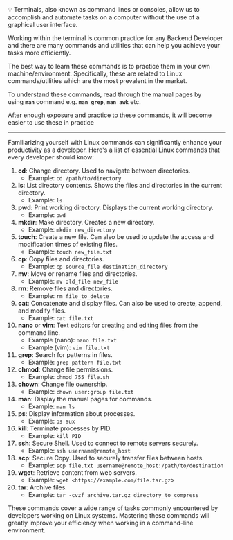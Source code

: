 <aside>
💡 Terminals, also known as command lines or consoles, allow us to accomplish and automate tasks on a computer without the use of a graphical user interface.

</aside>

Working within the terminal is common practice for any Backend Developer and there are many commands and utilities that can help you achieve your tasks more efficiently.

The best way to learn these commands is to practice them in your own machine/environment. Specifically, these are related to Linux commands/utilities which are the most prevalent in the market.

To understand these commands, read through the manual pages by using **`man`** command e.g. **`man grep`**, **`man awk`** etc.

After enough exposure and practice to these commands, it will become easier to use these in practice

---

Familiarizing yourself with Linux commands can significantly enhance your productivity as a developer. Here's a list of essential Linux commands that every developer should know:

1. **cd**: Change directory. Used to navigate between directories.
    - Example: `cd /path/to/directory`
2. **ls**: List directory contents. Shows the files and directories in the current directory.
    - Example: `ls`
3. **pwd**: Print working directory. Displays the current working directory.
    - Example: `pwd`
4. **mkdir**: Make directory. Creates a new directory.
    - Example: `mkdir new_directory`
5. **touch**: Create a new file. Can also be used to update the access and modification times of existing files.
    - Example: `touch new_file.txt`
6. **cp**: Copy files and directories.
    - Example: `cp source_file destination_directory`
7. **mv**: Move or rename files and directories.
    - Example: `mv old_file new_file`
8. **rm**: Remove files and directories.
    - Example: `rm file_to_delete`
9. **cat**: Concatenate and display files. Can also be used to create, append, and modify files.
    - Example: `cat file.txt`
10. **nano** or **vim**: Text editors for creating and editing files from the command line.
    - Example (nano): `nano file.txt`
    - Example (vim): `vim file.txt`
11. **grep**: Search for patterns in files.
    - Example: `grep pattern file.txt`
12. **chmod**: Change file permissions.
    - Example: `chmod 755 file.sh`
13. **chown**: Change file ownership.
    - Example: `chown user:group file.txt`
14. **man**: Display the manual pages for commands.
    - Example: `man ls`
15. **ps**: Display information about processes.
    - Example: `ps aux`
16. **kill**: Terminate processes by PID.
    - Example: `kill PID`
17. **ssh**: Secure Shell. Used to connect to remote servers securely.
    - Example: `ssh username@remote_host`
18. **scp**: Secure Copy. Used to securely transfer files between hosts.
    - Example: `scp file.txt username@remote_host:/path/to/destination`
19. **wget**: Retrieve content from web servers.
    - Example: `wget <https://example.com/file.tar.gz`>
20. **tar**: Archive files.
    - Example: `tar -cvzf archive.tar.gz directory_to_compress`

These commands cover a wide range of tasks commonly encountered by developers working on Linux systems. Mastering these commands will greatly improve your efficiency when working in a command-line environment.